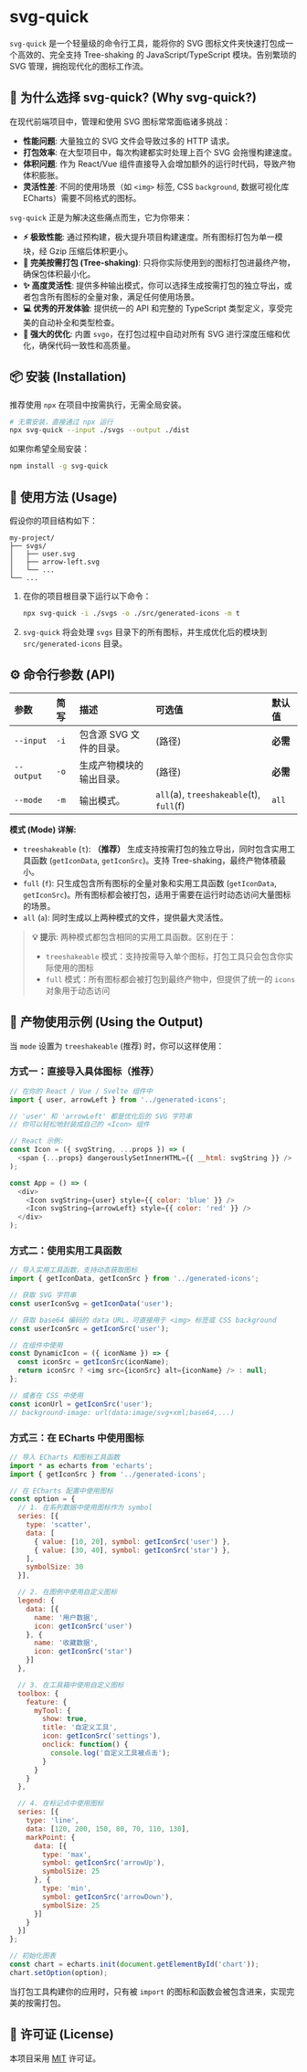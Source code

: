 # svg-quick

`svg-quick` 是一个轻量级的命令行工具，能将你的 SVG 图标文件夹快速打包成一个高效的、完全支持 Tree-shaking 的 JavaScript/TypeScript 模块。告别繁琐的 SVG 管理，拥抱现代化的图标工作流。

## 🤔 为什么选择 svg-quick? (Why svg-quick?)

在现代前端项目中，管理和使用 SVG 图标常常面临诸多挑战：

- **性能问题**: 大量独立的 SVG 文件会导致过多的 HTTP 请求。
- **打包效率**: 在大型项目中，每次构建都实时处理上百个 SVG 会拖慢构建速度。
- **体积问题**: 作为 React/Vue 组件直接导入会增加额外的运行时代码，导致产物体积膨胀。
- **灵活性差**: 不同的使用场景（如 `<img>` 标签, CSS `background`, 数据可视化库 ECharts）需要不同格式的图标。

`svg-quick` 正是为解决这些痛点而生，它为你带来：

- **⚡️ 极致性能**: 通过预构建，极大提升项目构建速度。所有图标打包为单一模块，经 Gzip 压缩后体积更小。
- **🌳 完美按需打包 (Tree-shaking)**: 只将你实际使用到的图标打包进最终产物，确保包体积最小化。
- **✨ 高度灵活性**: 提供多种输出模式，你可以选择生成按需打包的独立导出，或者包含所有图标的全量对象，满足任何使用场景。
- **💻 优秀的开发体验**: 提供统一的 API 和完整的 TypeScript 类型定义，享受完美的自动补全和类型检查。
- **🔧 强大的优化**: 内置 `svgo`，在打包过程中自动对所有 SVG 进行深度压缩和优化，确保代码一致性和高质量。

## 📦 安装 (Installation)

推荐使用 `npx` 在项目中按需执行，无需全局安装。

```bash
# 无需安装，直接通过 npx 运行
npx svg-quick --input ./svgs --output ./dist
```

如果你希望全局安装：

```bash
npm install -g svg-quick
```

## 🚀 使用方法 (Usage)

假设你的项目结构如下：

```
my-project/
├── svgs/
│   ├── user.svg
│   ├── arrow-left.svg
│   └── ...
└── ...
```

1.  在你的项目根目录下运行以下命令：

    ```bash
    npx svg-quick -i ./svgs -o ./src/generated-icons -m t
    ```

2.  `svg-quick` 将会处理 `svgs` 目录下的所有图标，并生成优化后的模块到 `src/generated-icons` 目录。

## ⚙️ 命令行参数 (API)

| 参数       | 简写 | 描述                     | 可选值                                  | 默认值   |
| :--------- | :--- | :----------------------- | :-------------------------------------- | :------- |
| `--input`  | `-i` | 包含源 SVG 文件的目录。  | (路径)                                  | **必需** |
| `--output` | `-o` | 生成产物模块的输出目录。 | (路径)                                  | **必需** |
| `--mode`   | `-m` | 输出模式。               | `all`(a), `treeshakeable`(t), `full`(f) | `all`    |

**模式 (Mode) 详解:**

- `treeshakeable` (`t`): **（推荐）** 生成支持按需打包的独立导出，同时包含实用工具函数 (`getIconData`, `getIconSrc`)。支持 Tree-shaking，最终产物体積最小。
- `full` (`f`): 只生成包含所有图标的全量对象和实用工具函数 (`getIconData`, `getIconSrc`)。所有图标都会被打包，适用于需要在运行时动态访问大量图标的场景。
- `all` (`a`): 同时生成以上两种模式的文件，提供最大灵活性。

> **💡 提示**: 两种模式都包含相同的实用工具函数。区别在于：
> - `treeshakeable` 模式：支持按需导入单个图标，打包工具只会包含你实际使用的图标
> - `full` 模式：所有图标都会被打包到最终产物中，但提供了统一的 `icons` 对象用于动态访问

## 📖 产物使用示例 (Using the Output)

当 `mode` 设置为 `treeshakeable` (推荐) 时，你可以这样使用：

### 方式一：直接导入具体图标（推荐）

```javascript
// 在你的 React / Vue / Svelte 组件中
import { user, arrowLeft } from '../generated-icons';

// 'user' 和 'arrowLeft' 都是优化后的 SVG 字符串
// 你可以轻松地封装成自己的 <Icon> 组件

// React 示例:
const Icon = ({ svgString, ...props }) => (
  <span {...props} dangerouslySetInnerHTML={{ __html: svgString }} />
);

const App = () => (
  <div>
    <Icon svgString={user} style={{ color: 'blue' }} />
    <Icon svgString={arrowLeft} style={{ color: 'red' }} />
  </div>
);
```

### 方式二：使用实用工具函数

```javascript
// 导入实用工具函数，支持动态获取图标
import { getIconData, getIconSrc } from '../generated-icons';

// 获取 SVG 字符串
const userIconSvg = getIconData('user');

// 获取 base64 编码的 data URL，可直接用于 <img> 标签或 CSS background
const userIconSrc = getIconSrc('user');

// 在组件中使用
const DynamicIcon = ({ iconName }) => {
  const iconSrc = getIconSrc(iconName);
  return iconSrc ? <img src={iconSrc} alt={iconName} /> : null;
};

// 或者在 CSS 中使用
const iconUrl = getIconSrc('user');
// background-image: url(data:image/svg+xml;base64,...)
```

### 方式三：在 ECharts 中使用图标

```javascript
// 导入 ECharts 和图标工具函数
import * as echarts from 'echarts';
import { getIconSrc } from '../generated-icons';

// 在 ECharts 配置中使用图标
const option = {
  // 1. 在系列数据中使用图标作为 symbol
  series: [{
    type: 'scatter',
    data: [
      { value: [10, 20], symbol: getIconSrc('user') },
      { value: [30, 40], symbol: getIconSrc('star') },
    ],
    symbolSize: 30
  }],

  // 2. 在图例中使用自定义图标
  legend: {
    data: [{
      name: '用户数据',
      icon: getIconSrc('user')
    }, {
      name: '收藏数据',
      icon: getIconSrc('star')
    }]
  },

  // 3. 在工具箱中使用自定义图标
  toolbox: {
    feature: {
      myTool: {
        show: true,
        title: '自定义工具',
        icon: getIconSrc('settings'),
        onclick: function() {
          console.log('自定义工具被点击');
        }
      }
    }
  },

  // 4. 在标记点中使用图标
  series: [{
    type: 'line',
    data: [120, 200, 150, 80, 70, 110, 130],
    markPoint: {
      data: [{
        type: 'max',
        symbol: getIconSrc('arrowUp'),
        symbolSize: 25
      }, {
        type: 'min',
        symbol: getIconSrc('arrowDown'),
        symbolSize: 25
      }]
    }
  }]
};

// 初始化图表
const chart = echarts.init(document.getElementById('chart'));
chart.setOption(option);
```

当打包工具构建你的应用时，只有被 `import` 的图标和函数会被包含进来，实现完美的按需打包。

## 📄 许可证 (License)

本项目采用 [MIT](https://github.com/King-GD/svg-quick/blob/main/LICENSE) 许可证。
